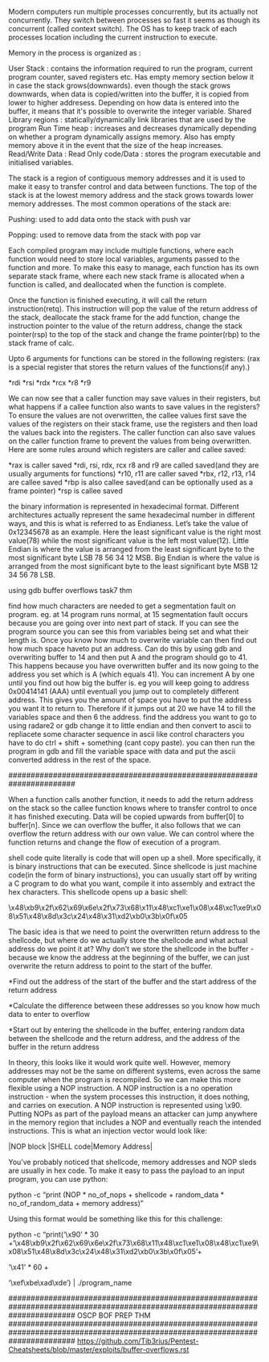 Modern computers run multiple processes concurrently, but its actually not concurrently. They switch between processes so fast it seems as though its concurrent (called context switch). The OS has to keep track of each processes location including the current instruction to execute.

Memory in the process is organized as :

User Stack : contains the information required to run the program, current program counter, saved registers etc. Has empty memory section below it in case the stack grows(downwards). even though the stack grows downwards, when data is copied/written into the buffer, it is copied from lower to higher addresess. Depending on how data is entered into the buffer, it means that it's possible to overwrite the integer variable.
Shared Library regions : statically/dynamically link libraries that are used by the program
Run Time heap : increases and decreases dynamically depending on whether a program dynamically assigns memory. Also has empty memory above it in the event that the size of the heap increases.
Read/Write Data :
Read Only code/Data : stores the program executable and initialised variables.

The stack is a region of contiguous memory addresses and it is used to make it easy to transfer control and data between functions. The top of the stack is at the lowest memory address and the stack grows towards lower memory addresses. The most common operations of the stack are:

Pushing: used to add data onto the stack with push var

Popping: used to remove data from the stack with pop var

Each compiled program may include multiple functions, where each function would need to store local variables, arguments passed to the function and more. To make this easy to manage, each function has its own separate stack frame, where each new stack frame is allocated when a function is called, and deallocated when the function is complete. 

Once the function is finished executing, it will call the return instruction(retq). This instruction will pop the value of the return address of the stack, deallocate the stack frame for the add function, change the instruction pointer to the value of the return address, change the stack pointer(rsp) to the top of the stack and change the frame pointer(rbp) to the stack frame of calc.

Upto 6 arguments for functions can be stored in the following registers:
(rax is a special register that stores the return values of the functions(if any).)

*rdi
*rsi
*rdx
*rcx
*r8
*r9

We can now see that a caller function may save values in their registers, but what happens if a callee function also wants to save values in the registers? To ensure the values are not overwritten, the callee values first save the values of the registers on their stack frame, use the registers and then load the values back into the registers. The caller function can also save values on the caller function frame to prevent the values from being overwritten. Here are some rules around which registers are caller and callee saved:

*rax is caller saved
*rdi, rsi, rdx, rcx r8 and r9 are called saved(and they are usually arguments for functions)
*r10, r11 are caller saved
*rbx, r12, r13, r14 are callee saved 
*rbp is also callee saved(and can be optionally used as a frame pointer)
*rsp is callee saved

the binary information is represented in hexadecimal format. Different architectures actually represent the same hexadecimal number in different ways, and this is what is referred to as Endianess. Let’s take the value of 0x12345678 as an example. Here the least significant value is the right most value(78) while the most significant value is the left most value(12).
Little Endian is where the value is arranged from the least significant byte to the most significant byte LSB 78 56 34 12 MSB.
Big Endian is where the value is arranged from the most significant byte to the least significant byte MSB 12 34 56 78 LSB.

using gdb
buffer overflows task7 thm

find how much characters are needed to get a segmentation fault on program. eg. at 14 program runs normal, at 15 segmentation fault occurs because you are going over into next part of stack. If you can see the program source you can see this from variables being set and what their length is. 
Once you know how much to overwrite variable can then find out how much space haveto put an address. 
Can do this by using gdb and overwriting buffer to 14 and then put A and the program should go to 41. This happens because you have overwritten buffer and its now going to the address you set which is A (which equals 41). You can increment A by one until you find out how big the buffer is. eg you will keep going to address 0x00414141 (AAA) until eventuall you jump out to completely different address.
This gives you the amount of space you have to put the address you want it to return to. Therefore if it jumps out at 20 we have 14 to fill the variables space and then 6 the address.
find the address you want to go to using radare2 or gdb change it to little endian and then convert to ascii to repliacete some character sequence in ascii like control characters you have to do ctrl + shift + something (cant copy paste).
you can then run the program in gdb and fill the variable space with data and put the ascii converted address in the rest of the space.

#######################################################################

When a function calls another function, it needs to add the return address on the stack so the callee function knows where to transfer control to once it has finished executing. Data will be copied upwards from buffer[0] to buffer[n]. Since we can overflow the buffer, it also follows that we can overflow the return address with our own value. We can control where the function returns and change the flow of execution of a program.

shell code quite literally is code that will open up a shell. More specifically, it is binary instructions that can be executed. Since shellcode is just machine code(in the form of binary instructions), you can usually start off by writing a C program to do what you want, compile it into assembly and extract the hex characters. This shellcode opens up a basic shell:

\x48\xb9\x2f\x62\x69\x6e\x2f\x73\x68\x11\x48\xc1\xe1\x08\x48\xc1\xe9\x08\x51\x48\x8d\x3c\x24\x48\x31\xd2\xb0\x3b\x0f\x05

The basic idea is that we need to point the overwritten return address to the shellcode, but where do we actually store the shellcode and what actual address do we point it at? Why don’t we store the shellcode in the buffer - because we know the address at the beginning of the buffer, we can just overwrite the return address to point to the start of the buffer.

*Find out the address of the start of the buffer and the start address of the return address

*Calculate the difference between these addresses so you know how much data to enter to overflow

*Start out by entering the shellcode in the buffer, entering random data between the shellcode and the return address, and the address of the buffer in the return address

In theory, this looks like it would work quite well. However, memory addresses may not be the same on different systems, even across the same computer when the program is recompiled. So we can make this more flexible using a NOP instruction. A NOP instruction is a no operation instruction - when the system processes this instruction, it does nothing, and carries on execution. A NOP instruction is represented using \x90. Putting NOPs as part of the payload means an attacker can jump anywhere in the memory region that includes a NOP and eventually reach the intended instructions. This is what an injection vector would look like:

|NOP block |SHELL code|Memory Address|

You’ve probably noticed that shellcode, memory addresses and NOP sleds are usually in hex code. To make it easy to pass the payload to an input program, you can use python:

python -c “print (NOP * no_of_nops + shellcode + random_data * no_of_random_data + memory address)”

Using this format would be something like this for this challenge:

python -c “print(‘\x90’ * 30 +‘\x48\xb9\x2f\x62\x69\x6e\x2f\x73\x68\x11\x48\xc1\xe1\x08\x48\xc1\xe9\x08\x51\x48\x8d\x3c\x24\x48\x31\xd2\xb0\x3b\x0f\x05’+

‘\x41’ * 60 + 

‘\xef\xbe\xad\xde’) | ./program_name

 ###############################################################################################################################
 OSCP BOF PREP THM
 ###############################################################################################################################
 https://github.com/Tib3rius/Pentest-Cheatsheets/blob/master/exploits/buffer-overflows.rst
 
 
 
